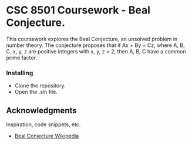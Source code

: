 # CSC 8501 Coursework - Beal Conjecture.

This coursework explores the Beal Conjecture, an unsolved problem in number theory. The conjecture proposes that if Ax + By = Cz, where A, B, C, x, y, z are positive integers with x, y, z > 2, then A, B, C have a common prime factor.

### Installing

* Clone the repository.
* Open the .sln file.

## Acknowledgments

Inspiration, code snippets, etc.
* [Beal Conjecture Wikipedia](https://en.wikipedia.org/wiki/Beal_conjecture)
